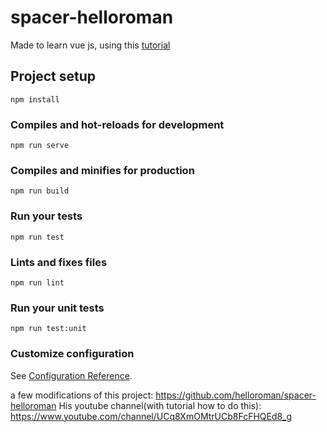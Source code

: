 # spacer-helloroman
Made to learn vue js, using this [tutorial](https://www.youtube.com/playlist?list=PLKnxnWdLGM49Lf7V-nl5zKf-JNMlZpACA)

## Project setup
```
npm install
```

### Compiles and hot-reloads for development
```
npm run serve
```

### Compiles and minifies for production
```
npm run build
```

### Run your tests
```
npm run test
```

### Lints and fixes files
```
npm run lint
```

### Run your unit tests
```
npm run test:unit
```

### Customize configuration
See [Configuration Reference](https://cli.vuejs.org/config/).

a few modifications of this project: https://github.com/helloroman/spacer-helloroman
His youtube channel(with tutorial how to do this): https://www.youtube.com/channel/UCq8XmOMtrUCb8FcFHQEd8_g
